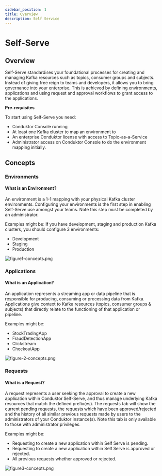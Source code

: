 ```yaml
---
sidebar_position: 1
title: Overview
description: Self Service
---
```


# Self-Serve

## Overview

Self-Serve standardises your foundational processes for creating and managing Kafka resources such as topics, consumer groups and subjects.
Instead of giving free reign to teams and developers, it allows you to bring governance into your enterprise. This is achieved by defining environments, applications and using request and approval workflows to grant access to the applications. 

**Pre-requisites**
 
To start using Self-Serve you need:
* Conduktor Console running
* At least one Kafka cluster to map an environment to
* An enterprise Conduktor license with access to Topic-as-a-Service
* Administrator access on Conduktor Console to do the environment mapping initially.

## Concepts

### Environments

#### What is an Environment?

An environment is a 1-1 mapping with your physical Kafka cluster environments.
Configuring your environments is the first step in enabling Self-Serve use amongst your teams. Note this step must be completed by an administrator.

Examples might be:
If you have development, staging and production Kafka clusters, you should configure 3 environments:
* Development
* Staging
* Production

![figure1-concepts.png](/img/self-serve/figure1-concepts.png)

### Applications
#### What is an Application?

An application represents a streaming app or data pipeline that is responsible for producing, consuming or processing data from Kafka.
Applications give context to Kafka resources (topics, consumer groups & subjects) that directly relate to the functioning of that application or pipeline.

Examples might be:
* StockTradingApp
* FraudDetectionApp
* Clickstream
* CheckoutApp

![figure-2-concepts.png](/img/self-serve/figure-2-concepts.png)

### Requests
#### What is a Request?
A request represents a user seeking the approval to create a new application within Conduktor Self-Serve, and thus manage underlying Kafka resources that match the defined prefix(es). The requests tab will show the current pending requests, the requests which have been approved/rejected and the history of all similar previous requests made by users to the administrators of your Conduktor instance(s). Note this tab is only available to those with administrator privileges.

Examples might be:
* Requesting to create a new application within Self Serve is pending.
* Requesting to create a new application within Self Serve is approved or rejected.
* All previous requests whether approved or rejected.

![figure3-concepts.png](/img/self-serve/figure3-concepts.png)
